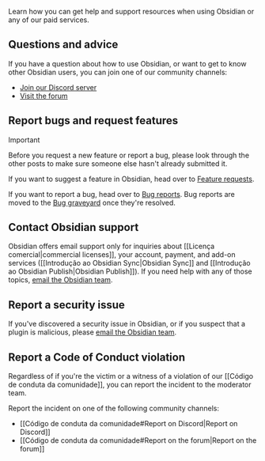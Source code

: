 Learn how you can get help and support resources when using Obsidian or any of our paid services.

## Questions and advice

If you have a question about how to use Obsidian, or want to get to know other Obsidian users, you can join one of our community channels:

- [Join our Discord server](https://discord.gg/obsidianmd)
- [Visit the forum](https://forum.obsidian.md/)

## Report bugs and request features

> [!important]
> Before you request a new feature or report a bug, please look through the other posts to make sure someone else hasn't already submitted it.

If you want to suggest a feature in Obsidian, head over to [Feature requests](https://forum.obsidian.md/c/feature-requests/8).

If you want to report a bug, head over to [Bug reports](https://forum.obsidian.md/c/bug-reports/7). Bug reports are moved to the [Bug graveyard](https://forum.obsidian.md/c/bug-graveyard/12) once they're resolved.

## Contact Obsidian support

Obsidian offers email support only for inquiries about [[Licença comercial|commercial licenses]], your account, payment, and add-on services ([[Introdução ao Obsidian Sync|Obsidian Sync]] and [[Introdução ao Obsidian Publish|Obsidian Publish]]). If you need help with any of those topics, [email the Obsidian team](mailto:support@obsidian.md).

## Report a security issue

If you've discovered a security issue in Obsidian, or if you suspect that a plugin is malicious, please [email the Obsidian team](mailto:support@obsidian.md).

## Report a Code of Conduct violation

Regardless of if you're the victim or a witness of a violation of our [[Código de conduta da comunidade]], you can report the incident to the moderator team.

Report the incident on one of the following community channels:

- [[Código de conduta da comunidade#Report on Discord|Report on Discord]]
- [[Código de conduta da comunidade#Report on the forum|Report on the forum]]
